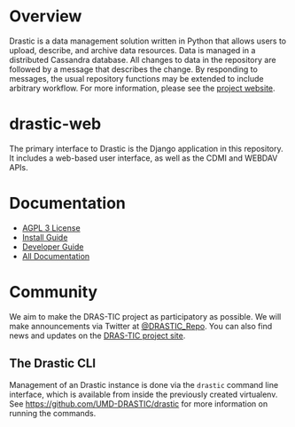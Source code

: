 # Overview

Drastic is a data management solution written in Python that allows users to upload, describe, and archive data resources.  Data is managed in a distributed Cassandra database. All changes to data in the repository are followed by a message that describes the change. By responding to messages, the usual repository functions may be extended to include arbitrary workflow. For more information, please see the [project website](https://umd-drastic.github.io/).

# drastic-web

The primary interface to Drastic is the Django application in this repository. It includes a web-based user interface, as well as the CDMI and WEBDAV APIs.

# Documentation

* [AGPL 3 License](https://github.com/drastic-deploy/tree/master/LICENSE)
* [Install Guide](https://github.com/drastic-deploy/tree/master/docs/INSTALL.md)
* [Developer Guide](https://github.com/drastic-deploy/tree/master/docs/CONTRIBUTING.md)
* [All Documentation](https://github.com/drastic-deploy/tree/master/docs/)

# Community

We aim to make the DRAS-TIC project as participatory as possible. We will make announcements via Twitter at [@DRASTIC_Repo](https://twitter.com/DRASTIC_Repo). You can also find news and updates on the [DRAS-TIC project site](https://umd-drastic.github.io).

## The Drastic CLI

Management of an Drastic instance is done via the `drastic` command line interface, which is available from inside the previously created virtualenv.   See <https://github.com/UMD-DRASTIC/drastic> for more information on running the commands.
